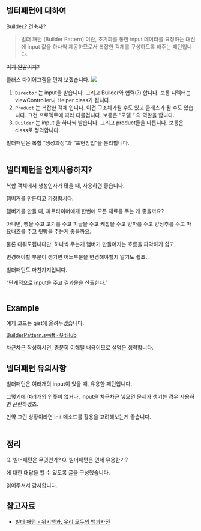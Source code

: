 ## 빌터패턴에 대하여

Builder.? 건축자?

> 빌더 패턴 (Builder Pattern) 이란, 초기화를 통한 input 데이터를 요청하는 대신에 input 값을 하나씩 제공하므로서 복잡한 객체를 구성하도록 해주는 패턴입니다.

~~이게 뭔말이지?~~

클래스 다이어그램을 먼저 보겠습니다.
![](https://images.velog.io/images/kipsong/post/3806957c-2036-47f0-a311-255b43a2fdb3/%E1%84%87%E1%85%B5%E1%86%AF%E1%84%83%E1%85%A5%E1%84%91%E1%85%A2%E1%84%90%E1%85%A5%E1%86%AB_%E1%84%8F%E1%85%B3%E1%86%AF%E1%84%85%E1%85%A2%E1%84%89%E1%85%B3%E1%84%83%E1%85%A1%E1%84%8B%E1%85%B5%E1%84%8B%E1%85%A5%E1%84%80%E1%85%B3%E1%84%85%E1%85%A2%E1%86%B7.jpeg)

1. `Director` 는 input을 받습니다. 그리고 Builder와 협력(?) 합니다. 보통 디렉터는 viewController나 Helper class가 됩니다.
2. `Product` 는 복잡한 객체 입니다. 이건 구조체가될 수도 있고 클래스가 될 수도 있습니다. 그건 프로젝트에 따라 다를겁니다. 보통은 “모델 “ 의 역할을 합니다.
3. `Builder` 는 input 을 하나씩 받습니다. 그리고 product들을 다룹니다. 보통은 class로 정의합니다.

빌더패턴은 복합 “생성과정”과 “표현방법”을 분리합니다.
<br/><br/>


## 빌더패턴을 언제사용하지?

복합 객체에서 생성인자가 많을 때, 사용하면 좋습니다.

햄버거를 만든다고 가정합시다.

햄버거를 만들 때, 파트타이머에게 한번에 모든 재료를 주는 게 좋을까요?

아니면, 빵을 주고 고기를 주고 피글을 주고 케찹을 주고 양파를 주고 양상추를 주고 마요내즈를 주고 윗빵을 주는게 좋을까요.

물론 다줘도됩니다만, 하나씩 주는게 햄버거 만들어지는 흐름을 파악하기 쉽고, 

변경해야할 부분이 생기면 어느부분을 변경해야할지 알기도 쉽죠.

빌더패턴도 마찬가지입니다.

“단계적으로 input을 주고 결과물을 산출한다.” 
<br/><br/>


## Example
예제 코드는 gist에 올려두겠습니다.

[BuilderPattern.swift · GitHub](https://gist.github.com/kipsong133/1b0437dd45f505d26068b43de54e8294)

차근차근 작성하시면, 충분히 이해될 내용이므로 설명은 생략합니다.

## 빌더패턴 유의사항
빌더패턴은 여러개의 input이 있을 때, 유용한 패턴입니다.

그렇기에 여러개의 인풋이 없거나, input을 차근차근 넣으면 문제가 생기는 경우 사용하면 곤란하겠죠.

만약 그런 상황이라면 init 메소드를 활용을 고려해보는게 좋습니다.
<br/><br/>


## 정리
Q. 빌더패턴은 무엇인가?
Q. 빌더패턴은 언제 유용한가?

에 대한 대답을 할 수 있도록 글을 구성했습니다.


읽어주셔서 감사합니다.

## 참고자료
- [빌더 패턴 - 위키백과, 우리 모두의 백과사전](https://ko.wikipedia.org/wiki/%EB%B9%8C%EB%8D%94_%ED%8C%A8%ED%84%B4)
